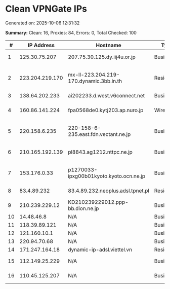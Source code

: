 # Clean VPNGate IPs
Generated on: 2025-10-06 12:31:32

**Summary:** Clean: 16, Proxies: 84, Errors: 0, Total Checked: 100

| # | IP Address | Hostname | Type | Country | Provider |
|---|------------|----------|------|---------|----------|
| 1 | 125.30.75.207 | 207.75.30.125.dy.iij4u.or.jp | Business | JP | Internet Initiative Japan Inc. |
| 2 | 223.204.219.170 | mx-ll-223.204.219-170.dynamic.3bb.in.th | Residential | TH | Triple T Broadband Public Company Limited |
| 3 | 138.64.202.233 | ai202233.d.west.v6connect.net | Business | JP | Asahi Net |
| 4 | 160.86.141.224 | fpa0568de0.kytj203.ap.nuro.jp | Wireless | JP | Sony Network Communications Inc. |
| 5 | 220.158.6.235 | 220-158-6-235.east.fdn.vectant.ne.jp | Business | JP | ARTERIA Networks Corporation |
| 6 | 210.165.192.139 | pl8843.ag1212.nttpc.ne.jp | Business | JP | NTT PC Communications, Inc. |
| 7 | 153.176.0.33 | p1270033-ipxg00b01kyoto.kyoto.ocn.ne.jp | Business | JP | NTT Communications Corporation |
| 8 | 83.4.89.232 | 83.4.89.232.neoplus.adsl.tpnet.pl | Residential | PL | Orange Polska Spolka Akcyjna |
| 9 | 210.239.229.12 | KD210239229012.ppp-bb.dion.ne.jp | Business | JP | KDDI CORPORATION |
| 10 | 14.48.46.8 | N/A | Business | KR | Korea Telecom |
| 11 | 118.39.89.121 | N/A | Business | KR | Korea Telecom |
| 12 | 121.160.10.1 | N/A | Business | KR | Korea Telecom |
| 13 | 220.94.70.68 | N/A | Business | KR | Korea Telecom |
| 14 | 171.247.164.18 | dynamic-ip-adsl.viettel.vn | Residential | VN | Viettel Group |
| 15 | 112.149.25.229 | N/A | Business | KR | LG POWERCOMM |
| 16 | 110.45.125.207 | N/A | Business | KR | LG HelloVision Corp. |
